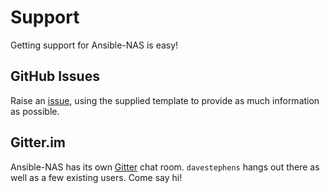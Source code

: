 # Support

Getting support for Ansible-NAS is easy!

## GitHub Issues

Raise an [issue](https://github.com/davestephens/ansible-nas/issues), using the supplied template to provide as much information as possible.

## Gitter.im

Ansible-NAS has its own [Gitter](https://gitter.im/Ansible-NAS/Chat) chat room. `davestephens` hangs out there as well as a few existing users. Come say hi!
